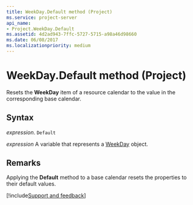 ```yaml
---
title: WeekDay.Default method (Project)
ms.service: project-server
api_name:
- Project.WeekDay.Default
ms.assetid: 4d2ad943-7ffc-5727-5715-a98a46d98660
ms.date: 06/08/2017
ms.localizationpriority: medium
---
```



# WeekDay.Default method (Project)

Resets the **WeekDay** item of a resource calendar to the value in the corresponding base calendar.


## Syntax

_expression_. `Default`

_expression_ A variable that represents a [WeekDay](./Project.WeekDay.md) object.


## Remarks

Applying the **Default** method to a base calendar resets the properties to their default values.

[!include[Support and feedback](~/includes/feedback-boilerplate.md)]